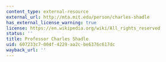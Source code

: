 ```yaml
---
content_type: external-resource
external_url: http://mta.mit.edu/person/charles-shadle
has_external_license_warning: true
license: https://en.wikipedia.org/wiki/All_rights_reserved
status: ''
title: Professor Charles Shadle
uid: 607233c7-004f-4229-aa2c-be6376c617dc
wayback_url: ''
---
```

